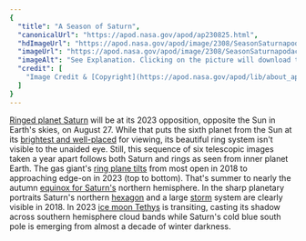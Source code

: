 ```yaml
---
{
  "title": "A Season of Saturn",
  "canonicalUrl": "https://apod.nasa.gov/apod/ap230825.html",
  "hdImageUrl": "https://apod.nasa.gov/apod/image/2308/SeasonSaturnapodacasely.jpg",
  "imageUrl": "https://apod.nasa.gov/apod/image/2308/SeasonSaturnapodacasely1024.jpg",
  "imageAlt": "See Explanation. Clicking on the picture will download the highest resolution version available.",
  "credit": [
    "Image Credit & [Copyright](https://apod.nasa.gov/apod/lib/about_apod.html#srapply): [Andy Casely](https://www.instagram.com/interplanetary_storm_chaser/)"
  ]
}
---
```


[Ringed planet Saturn](https://solarsystem.nasa.gov/planets/saturn/overview/) will be at its 2023 opposition, opposite the Sun in Earth's skies, on August 27. While that puts the sixth planet from the Sun at its [brightest and well-placed](https://earthsky.org/astronomy-essentials/saturn-at-opposition-closest-brightest-best/) for viewing, its beautiful ring system isn't visible to the unaided eye. Still, this sequence of six telescopic images taken a year apart follows both Saturn and rings as seen from inner planet Earth. The gas giant's [ring plane tilts](https://apod.nasa.gov/apod/ap210919.html) from most open in 2018 to approaching edge-on in 2023 (top to bottom). That's summer to nearly the autumn [equinox for Saturn's](https://apod.nasa.gov/apod/ap091110.html) northern hemisphere. In the sharp planetary portraits Saturn's northern [hexagon](https://apod.nasa.gov/apod/ap230618.html) and a large [storm](https://apod.nasa.gov/apod/ap110119.html) system are clearly visible in 2018. In 2023 [ice moon Tethys](https://apod.nasa.gov/apod/ap170205.html) is transiting, casting its shadow across southern hemisphere cloud bands while Saturn's cold blue south pole is emerging from almost a decade of winter darkness.

